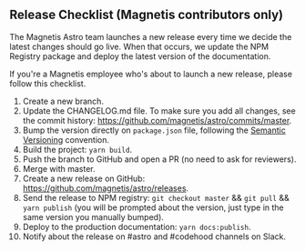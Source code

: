 ## Release Checklist (Magnetis contributors only)

The Magnetis Astro team launches a new release every time we decide the latest changes should go live. When that occurs, we update the NPM Registry package and deploy the latest version of the documentation.

If you're a Magnetis employee who's about to launch a new release, please follow this checklist.

1. Create a new branch.
2. Update the CHANGELOG.md file. To make sure you add all changes, see the commit history: https://github.com/magnetis/astro/commits/master.
3. Bump the version directly on `package.json` file, following the [Semantic Versioning](https://semver.org/) convention.
4. Build the project: `yarn build`.
5. Push the branch to GitHub and open a PR (no need to ask for reviewers).
6. Merge with master.
7. Create a new release on GitHub: https://github.com/magnetis/astro/releases.
8. Send the release to NPM registry: `git checkout master` && `git pull` &&  `yarn publish` (you will be prompted about the version, just type in the same version you manually bumped).
9. Deploy to the production documentation: `yarn docs:publish`.
10. Notify about the release on #astro and #codehood channels on Slack.
